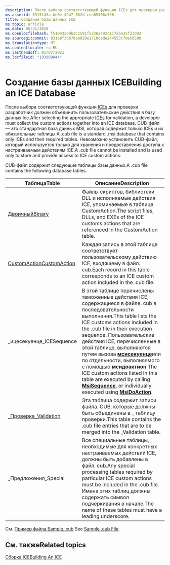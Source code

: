 ```yaml
---
description: После выбора соответствующей функции ICEs для проверки разработчик должен объединить пользовательские действия в базу данных ICE.
ms.assetid: 69151d5a-be6e-4947-862d-cea65306c536
title: Создание базы данных ICE
ms.topic: article
ms.date: 05/31/2018
ms.openlocfilehash: f51043aa9b3c1591fa3262492c117aba35f23d92
ms.sourcegitcommit: 831e8f3db78ab820e1710cede244553c70e50500
ms.translationtype: MT
ms.contentlocale: ru-RU
ms.lasthandoff: 01/07/2021
ms.locfileid: "103909044"
---
```

# <a name="building-an-ice-database"></a><span data-ttu-id="c6750-103">Создание базы данных ICE</span><span class="sxs-lookup"><span data-stu-id="c6750-103">Building an ICE Database</span></span>

<span data-ttu-id="c6750-104">После выбора соответствующей функции [ICEs](internal-consistency-evaluators-ices.md) для проверки разработчик должен объединить пользовательские действия в базу данных Ice.</span><span class="sxs-lookup"><span data-stu-id="c6750-104">After selecting the appropriate [ICEs](internal-consistency-evaluators-ices.md) for validation, a developer must collect the custom actions together into an ICE database.</span></span> <span data-ttu-id="c6750-105">CUB-файл — это стандартная база данных MSI, которая содержит только ICEs и их обязательные таблицы.</span><span class="sxs-lookup"><span data-stu-id="c6750-105">A .cub file is a standard .msi database that contains only ICEs and their required tables.</span></span> <span data-ttu-id="c6750-106">Невозможно установить CUB-файл, который используется только для хранения и предоставления доступа к настраиваемым действиям ICE.</span><span class="sxs-lookup"><span data-stu-id="c6750-106">A .cub file cannot be installed and is used only to store and provide access to ICE custom actions.</span></span>

<span data-ttu-id="c6750-107">CUB-файл содержит следующие таблицы базы данных.</span><span class="sxs-lookup"><span data-stu-id="c6750-107">A .cub file contains the following database tables.</span></span>



| <span data-ttu-id="c6750-108">Таблица</span><span class="sxs-lookup"><span data-stu-id="c6750-108">Table</span></span>                                  | <span data-ttu-id="c6750-109">Описание</span><span class="sxs-lookup"><span data-stu-id="c6750-109">Description</span></span>                                                                                                                                                                                                                                                                |
|----------------------------------------|----------------------------------------------------------------------------------------------------------------------------------------------------------------------------------------------------------------------------------------------------------------------------|
| [<span data-ttu-id="c6750-110">Двоичный</span><span class="sxs-lookup"><span data-stu-id="c6750-110">Binary</span></span>](binary-table.md)             | <span data-ttu-id="c6750-111">Файлы скриптов, библиотеки DLL и исполняемые действия ICE, упоминаемые в таблице CustomAction.</span><span class="sxs-lookup"><span data-stu-id="c6750-111">The script files, DLLs, and EXEs of the ICE customs actions that are referenced in the CustomAction table.</span></span>                                                                                                                                                                 |
| [<span data-ttu-id="c6750-112">CustomAction</span><span class="sxs-lookup"><span data-stu-id="c6750-112">CustomAction</span></span>](customaction-table.md) | <span data-ttu-id="c6750-113">Каждая запись в этой таблице соответствует пользовательскому действию ICE, входящему в файл. cub.</span><span class="sxs-lookup"><span data-stu-id="c6750-113">Each record in this table corresponds to an ICE custom action included in the .cub file.</span></span>                                                                                                                                                                                   |
| <span data-ttu-id="c6750-114">\_ицесекуенце</span><span class="sxs-lookup"><span data-stu-id="c6750-114">\_ICESequence</span></span>                          | <span data-ttu-id="c6750-115">В этой таблице перечислены таможенные действия ICE, содержащиеся в файле. cub в последовательности выполнения.</span><span class="sxs-lookup"><span data-stu-id="c6750-115">This table lists the ICE customs actions included in the .cub file in their execution sequence.</span></span> <span data-ttu-id="c6750-116">Пользовательские действия ICE, перечисленные в этой таблице, выполняются путем вызова [**мсисекуенце**](/windows/desktop/api/Msiquery/nf-msiquery-msisequencea)или по отдельности, выполняемого с помощью [**мсидоактион**](/windows/desktop/api/Msiquery/nf-msiquery-msidoactiona).</span><span class="sxs-lookup"><span data-stu-id="c6750-116">The ICE custom actions listed in this table are executed by calling [**MsiSequence**](/windows/desktop/api/Msiquery/nf-msiquery-msisequencea), or individually executed using [**MsiDoAction**](/windows/desktop/api/Msiquery/nf-msiquery-msidoactiona).</span></span> |
| [<span data-ttu-id="c6750-117">\_Проверка</span><span class="sxs-lookup"><span data-stu-id="c6750-117">\_Validation</span></span>](-validation-table.md)  | <span data-ttu-id="c6750-118">Эта таблица содержит записи файла. CUB, которые должны быть объединены в \_ таблицу проверки.</span><span class="sxs-lookup"><span data-stu-id="c6750-118">This table contains the .cub file entries that are to be merged into the \_Validation table.</span></span>                                                                                                                                                                               |
| <span data-ttu-id="c6750-119">\_Предложения</span><span class="sxs-lookup"><span data-stu-id="c6750-119">\_Special</span></span>                              | <span data-ttu-id="c6750-120">Все специальные таблицы, необходимые для конкретных настраиваемых действий ICE, должны быть добавлены в файл. cub.</span><span class="sxs-lookup"><span data-stu-id="c6750-120">Any special processing tables required by particular ICE custom actions must be included in the .cub file.</span></span> <span data-ttu-id="c6750-121">Имена этих таблиц должны содержать символ подчеркивания в начале.</span><span class="sxs-lookup"><span data-stu-id="c6750-121">The name of these tables must have a leading underscore.</span></span>                                                                                                        |



 

<span data-ttu-id="c6750-122">См. [Пример файла Sample. cub](sample--cub-file.md).</span><span class="sxs-lookup"><span data-stu-id="c6750-122">See [Sample .cub File](sample--cub-file.md).</span></span>

## <a name="related-topics"></a><span data-ttu-id="c6750-123">См. также</span><span class="sxs-lookup"><span data-stu-id="c6750-123">Related topics</span></span>

<dl> <dt>

[<span data-ttu-id="c6750-124">Сборка ICE</span><span class="sxs-lookup"><span data-stu-id="c6750-124">Building An ICE</span></span>](building-an-ice.md)
</dt> </dl>

 

 



